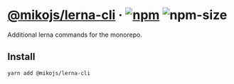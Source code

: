 # [@mikojs/lerna-cli][website] · <!-- badges.start -->[![npm][npm-image]][npm-link] ![npm-size][npm-size-image]

[npm-image]: https://img.shields.io/npm/v/@mikojs/lerna-cli.svg
[npm-link]: https://www.npmjs.com/package/@mikojs/lerna-cli
[npm-size-image]: https://img.shields.io/bundlephobia/minzip/@mikojs/lerna-cli.svg

<!-- badges.end -->

[website]: https://mikojs.github.io/core/lerna-cli

Additional lerna commands for the monorepo.

## Install

```sh
yarn add @mikojs/lerna-cli
```
